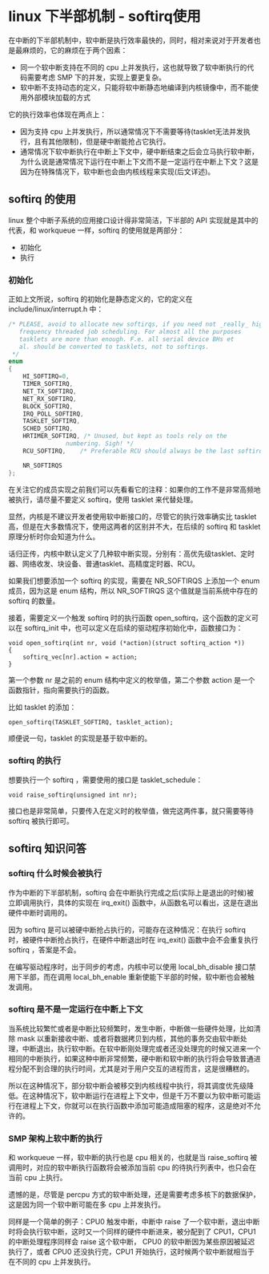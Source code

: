 # linux 下半部机制 - softirq使用
在中断的下半部机制中，软中断是执行效率最快的，同时，相对来说对于开发者也是最麻烦的，它的麻烦在于两个因素：
* 同一个软中断支持在不同的 cpu 上并发执行，这也就导致了软中断执行的代码需要考虑 SMP 下的并发，实现上要更复杂。
* 软中断不支持动态的定义，只能将软中断静态地编译到内核镜像中，而不能使用外部模块加载的方式

它的执行效率也体现在两点上：
* 因为支持 cpu 上并发执行，所以通常情况下不需要等待(tasklet无法并发执行，且有其他限制)，但是硬中断能抢占它执行。  
* 通常情况下软中断执行在中断上下文中，硬中断结束之后会立马执行软中断，为什么说是通常情况下运行在中断上下文而不是一定运行在中断上下文？这是因为在特殊情况下，软中断也会由内核线程来实现(后文详述)。  


## softirq 的使用
linux 整个中断子系统的应用接口设计得非常简洁，下半部的 API 实现就是其中的代表，和 workqueue 一样，softirq 的使用就是两部分：
* 初始化
* 执行

### 初始化
正如上文所说，softirq 的初始化是静态定义的，它的定义在 include/linux/interrupt.h 中：

```c++
/* PLEASE, avoid to allocate new softirqs, if you need not _really_ high
   frequency threaded job scheduling. For almost all the purposes
   tasklets are more than enough. F.e. all serial device BHs et
   al. should be converted to tasklets, not to softirqs.
 */
enum
{
	HI_SOFTIRQ=0,
	TIMER_SOFTIRQ,
	NET_TX_SOFTIRQ,
	NET_RX_SOFTIRQ,
	BLOCK_SOFTIRQ,
	IRQ_POLL_SOFTIRQ,
	TASKLET_SOFTIRQ,
	SCHED_SOFTIRQ,
	HRTIMER_SOFTIRQ, /* Unused, but kept as tools rely on the
			    numbering. Sigh! */
	RCU_SOFTIRQ,    /* Preferable RCU should always be the last softirq */

	NR_SOFTIRQS
};
```  
在关注它的成员实现之前我们可以先看看它的注释：如果你的工作不是非常高频地被执行，请尽量不要定义 softirq，使用 tasklet 来代替处理。   

显然，内核是不建议开发者使用软中断接口的，尽管它的执行效率确实比 tasklet 高，但是在大多数情况下，使用这两者的区别并不大，在后续的 softirq 和 tasklet 原理分析时你会知道为什么。    

话归正传，内核中默认定义了几种软中断实现，分别有：高优先级tasklet、定时器、网络收发、块设备、普通tasklet、高精度定时器、RCU。  

如果我们想要添加一个 softirq 的实现，需要在 NR_SOFTIRQS 上添加一个 enum 成员，因为这是 enum 结构，所以 NR_SOFTIRQS 这个值就是当前系统中存在的 softirq 的数量。   


接着，需要定义一个触发 softirq 时的执行函数 open_softirq，这个函数的定义可以在 softirq_init 中，也可以定义在后续的驱动程序初始化中，函数接口为：

```
void open_softirq(int nr, void (*action)(struct softirq_action *))
{
	softirq_vec[nr].action = action;
}
```

第一个参数 nr 是之前的 enum 结构中定义的枚举值，第二个参数 action 是一个函数指针，指向需要执行的函数。   



比如 tasklet 的添加：

```
open_softirq(TASKLET_SOFTIRQ, tasklet_action);
```
顺便说一句，tasklet 的实现是基于软中断的。   



### softirq 的执行
想要执行一个 softirq ，需要使用的接口是 tasklet_schedule：

```
void raise_softirq(unsigned int nr);
```
接口也是非常简单，只要传入在定义时的枚举值，做完这两件事，就只需要等待 softirq 被执行即可。   


## softirq 知识问答
### softirq 什么时候会被执行
作为中断的下半部机制，softirq 会在中断执行完成之后(实际上是退出的时候)被立即调用执行，具体的实现在 irq_exit() 函数中，从函数名可以看出，这是在退出硬件中断时调用的。  

因为 softirq 是可以被硬中断抢占执行的，可能存在这种情况：在执行 softirq 时，被硬件中断抢占执行，在硬件中断退出时在 irq_exit() 函数中会不会重复执行 softirq
，答案是不会。    

在编写驱动程序时，出于同步的考虑，内核中可以使用 local_bh_disable 接口禁用下半部，而在调用 local_bh_enable 重新使能下半部的时候，软中断也会被触发调用。  


### softirq 是不是一定运行在中断上下文
当系统比较繁忙或者是中断比较频繁时，发生中断，中断做一些硬件处理，比如清除 mask 以重新接收中断、或者将数据拷贝到内核，其他的事务交由软中断处理，中断退出，执行软中断。在软中断刚处理完或者还没处理完的时候又进来一个相同的中断执行，如果这种中断非常频繁，硬中断和软中断的执行将会导致普通进程分配不到合理的执行时间，尤其是对于用户交互的进程而言，这是很糟糕的。   

所以在这种情况下，部分软中断会被移交到内核线程中执行，将其调度优先级降低。在这种情况下，软中断运行在进程上下文中，但是千万不要以为软中断可能运行在进程上下文，你就可以在执行函数中添加可能造成阻塞的程序，这是绝对不允许的。  

### SMP 架构上软中断的执行
和 workqueue 一样，软中断的执行也是 cpu 相关的，也就是当 raise_softirq 被调用时，对应的软中断执行函数将会被添加当前 cpu 的待执行列表中，也只会在当前 cpu 上执行。   

遗憾的是，尽管是 percpu 方式的软中断处理，还是需要考虑多核下的数据保护，这是因为同一个软中断可能在多 cpu 上并发执行。  

同样是一个简单的例子：CPU0 触发中断，中断中 raise 了一个软中断，退出中断时将会执行软中断，这时又一个同样的硬件中断进来，被分配到了 CPU1，CPU1 的中断处理程序同样会 raise 这个软中断， CPU0 的软中断因为某些原因被延迟执行了，或者 CPU0 还没执行完，CPU1 开始执行，这时候两个软中断就相当于在不同的 cpu 上并发执行。  











